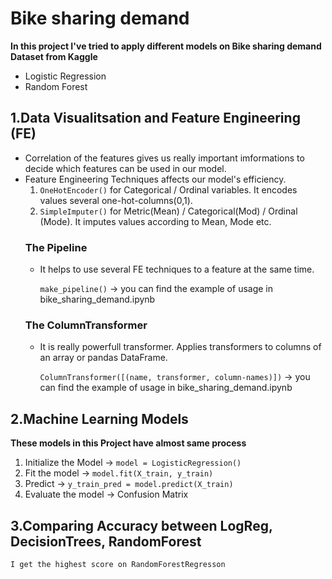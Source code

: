 # Bike sharing demand
 **In this project I've tried to apply different models on Bike sharing demand Dataset from Kaggle**
 - Logistic Regression
 - Random Forest
## 1.Data Visualitsation and Feature Engineering (FE)
 - Correlation of the features gives us really important imformations to decide which features can be used in our model.
 - Feature Engineering Techniques affects our model's efficiency.
    1. `OneHotEncoder()` for Categorical / Ordinal variables. It encodes values several one-hot-columns(0,1).
    2. `SimpleImputer()` for Metric(Mean) / Categorical(Mod) / Ordinal (Mode). It imputes values according to Mean, Mode etc.
    ### The Pipeline
    - It helps to use several FE techniques to a feature at the same time.

        `make_pipeline()` -> you can find the example of usage in bike_sharing_demand.ipynb
    ### The ColumnTransformer
    - It is really powerfull transformer. Applies transformers to columns of an array or pandas DataFrame.

        `ColumnTransformer([(name, transformer, column-names)])` -> you can find the example of usage in bike_sharing_demand.ipynb

## 2.Machine Learning Models
 **These models in this Project have almost same process**
  1. Initialize the Model -> `model = LogisticRegression()`
  2. Fit the model -> `model.fit(X_train, y_train)`
  3. Predict -> `y_train_pred = model.predict(X_train)`
  4. Evaluate the model -> Confusion Matrix



## 3.Comparing Accuracy between LogReg, DecisionTrees, RandomForest
    I get the highest score on RandomForestRegresson

